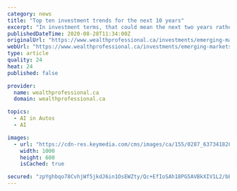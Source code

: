 ```yaml
---
category: news
title: "Top ten investment trends for the next 10 years"
excerpt: "In investment terms, that could mean the next two years rather than the next 10 years. The team at Capital Group have, therefore, taken a trip to 2030 to try to imagine what the trends could shape the future."
publishedDateTime: 2020-08-28T11:34:00Z
originalUrl: "https://www.wealthprofessional.ca/investments/emerging-markets/top-ten-investment-trends-for-the-next-10-years/332779"
webUrl: "https://www.wealthprofessional.ca/investments/emerging-markets/top-ten-investment-trends-for-the-next-10-years/332779"
type: article
quality: 24
heat: 24
published: false

provider:
  name: wealthprofessional.ca
  domain: wealthprofessional.ca

topics:
  - AI in Autos
  - AI

images:
  - url: "https://cdn-res.keymedia.com/cms/images/ca/155/0287_637341828356879660.jpg"
    width: 1000
    height: 600
    isCached: true

secured: "zpYghbqo78CvhjWf5jkdJ6in1OsEWZty/Qc+EfIoSAh18PG5AVBkXIV1L2/bBeSEu/W6sKXpB2AQTcAHUNzgqD3IoVbWTulCDMewBNSFv3isKRvuKn8FH4IKCHozB9mlJpUTuWw1DXQS+te9BCGDffbL29lEvmHocEQy75APyyREFRHUiaZpk+LY9IVJ99hiCFW/KoJ1mbGcg3sGhVMUunys1NFmtUZIjpYigG9AuQdwV/4eME3vPV8sTLk4sUMcHwrL14/I5/cbjoZH9YIntBV4SlpWKge2KmFw/2Byg+/YGR7lv6i9iRmPMquRNpREnXhjuItZiY5Yaq6+RvKICqdjQtk1aWZDfmG7sFxBCPY=;KibwDvaSj+lxpF/ccyVZzg=="
---
```


